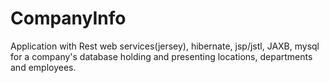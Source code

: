 # CompanyInfo

Application with Rest web services(jersey), hibernate, jsp/jstl, JAXB, mysql for a company's database holding and presenting locations, departments and employees.
